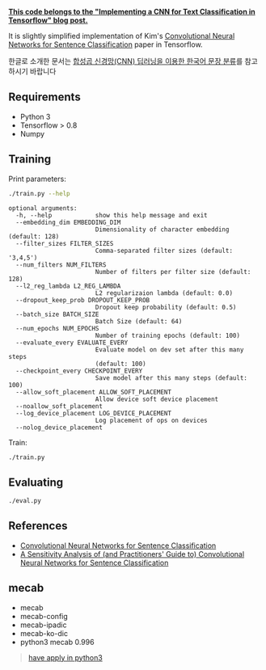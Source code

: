 **[This code belongs to the "Implementing a CNN for Text Classification in Tensorflow" blog post.](http://www.wildml.com/2015/12/implementing-a-cnn-for-text-classification-in-tensorflow/)**

It is slightly simplified implementation of Kim's [Convolutional Neural Networks for Sentence Classification](http://arxiv.org/abs/1408.5882) paper in Tensorflow.

한글로 소개한 문서는 [합성곱 신경망(CNN) 딥러닝을 이용한 한국어 문장 분류](http://docs.likejazz.com/cnn-text-classification-tf)를 참고하시기 바랍니다

## Requirements

- Python 3
- Tensorflow > 0.8
- Numpy

## Training

Print parameters:

```bash
./train.py --help
```

```
optional arguments:
  -h, --help            show this help message and exit
  --embedding_dim EMBEDDING_DIM
                        Dimensionality of character embedding (default: 128)
  --filter_sizes FILTER_SIZES
                        Comma-separated filter sizes (default: '3,4,5')
  --num_filters NUM_FILTERS
                        Number of filters per filter size (default: 128)
  --l2_reg_lambda L2_REG_LAMBDA
                        L2 regularizaion lambda (default: 0.0)
  --dropout_keep_prob DROPOUT_KEEP_PROB
                        Dropout keep probability (default: 0.5)
  --batch_size BATCH_SIZE
                        Batch Size (default: 64)
  --num_epochs NUM_EPOCHS
                        Number of training epochs (default: 100)
  --evaluate_every EVALUATE_EVERY
                        Evaluate model on dev set after this many steps
                        (default: 100)
  --checkpoint_every CHECKPOINT_EVERY
                        Save model after this many steps (default: 100)
  --allow_soft_placement ALLOW_SOFT_PLACEMENT
                        Allow device soft device placement
  --noallow_soft_placement
  --log_device_placement LOG_DEVICE_PLACEMENT
                        Log placement of ops on devices
  --nolog_device_placement

```

Train:

```bash
./train.py
```

## Evaluating

```bash
./eval.py
```

## References

- [Convolutional Neural Networks for Sentence Classification](http://arxiv.org/abs/1408.5882)
- [A Sensitivity Analysis of (and Practitioners' Guide to) Convolutional Neural Networks for Sentence Classification](http://arxiv.org/abs/1510.03820)

## mecab
- mecab
- mecab-config
- mecab-ipadic
- mecab-ko-dic
- python3 mecab 0.996
> [have apply in python3](https://bitbucket.org/eunjeon/mecab-python-0.996)